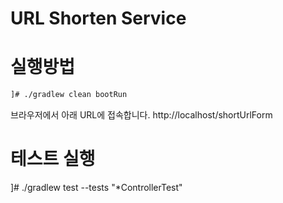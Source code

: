 # URL Shorten Service

# 실행방법
```bash
]# ./gradlew clean bootRun
```

브라우저에서 아래 URL에 접속합니다.
http://localhost/shortUrlForm

# 테스트 실행
]# ./gradlew test --tests "*ControllerTest"
